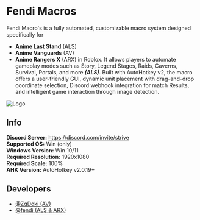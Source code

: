 # Fendi Macros 

Fendi Macro's is a fully automated, customizable macro system designed specifically for
- **Anime Last Stand** (ALS)
- **Anime Vanguards** (AV)
- **Anime Rangers X** (ARX)
 in Roblox. It allows players to automate gameplay modes such as Story, Legend Stages, Raids, Caverns, Survival, Portals, and more ***(ALS)***. Built with AutoHotkey v2, the macro offers a user-friendly GUI, dynamic unit placement with drag-and-drop coordinate selection, Discord webhook integration for match Results, and intelligent game interaction through image detection.

![Logo](https://i.postimg.cc/vZj6vYf6/image-1.png)
## Info
**Discord Server:** https://discord.com/invite/strive \
**Supported OS:** Win (only)\
**Windows Version:** Win 10/11\
**Required Resolution:** 1920x1080\
**Required Scale:** 100%\
**AHK Version:** AutoHotkey v2.0.19+



## Developers

- [@ZqDoki (AV)](https://discord.com/users/709147208653471836)
- [@fendi (ALS & ARX)](https://discord.com/users/1060247339207512114)
